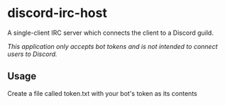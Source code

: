 discord-irc-host
================

A single-client IRC server which connects the client to a Discord guild.

_This application only accepts bot tokens and is not intended to connect users to Discord._

## Usage ##

Create a file called token.txt with your bot's token as its contents